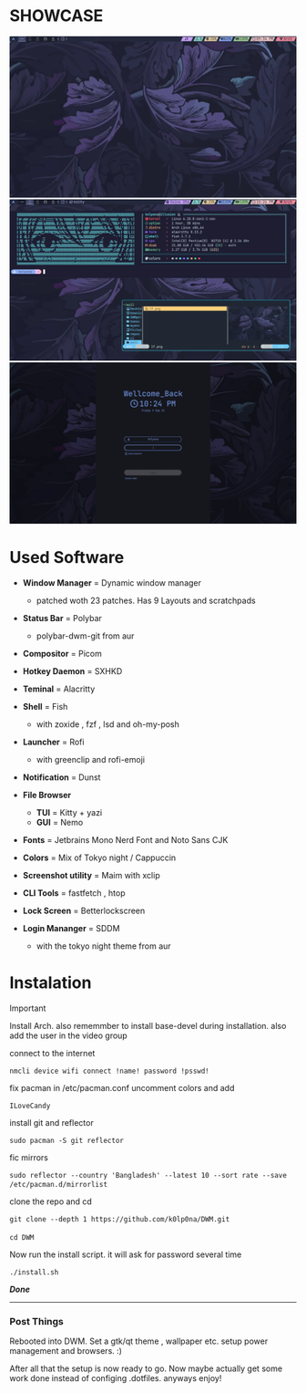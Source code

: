 
# SHOWCASE

![Alt text](/dwm/p1.webp)
![Alt text](/dwm/p2.webp)
![Alt text](/dwm/lock.webp)

# Used Software

+ **Window Manager** = Dynamic window manager
   - patched woth 23 patches. Has 9 Layouts and scratchpads

+ **Status Bar** = Polybar
  -  polybar-dwm-git from aur

+ **Compositor** = Picom

+ **Hotkey Daemon** = SXHKD

+ **Teminal** = Alacritty

+ **Shell** = Fish
   - with zoxide , fzf , lsd and oh-my-posh

+ **Launcher** = Rofi
  - with greenclip and rofi-emoji

+ **Notification** = Dunst

+ **File Browser**
  -  **TUI** = Kitty + yazi
  -  **GUI** = Nemo

+ **Fonts** = Jetbrains Mono Nerd Font and Noto Sans CJK

+ **Colors** = Mix of Tokyo night / Cappuccin

+ **Screenshot utility** = Maim with xclip

+ **CLI Tools** = fastfetch , htop

+ **Lock Screen** = Betterlockscreen

+ **Login Mananger** = SDDM
  -  with the tokyo night theme from aur


# Instalation

> [!IMPORTANT]
> Install Arch. also rememmber to install base-devel during installation. also add the user in the video group

connect to the internet

```
nmcli device wifi connect !name! password !psswd!
```

fix pacman in /etc/pacman.conf uncomment colors and add

```
ILoveCandy
```

install git and reflector

```
sudo pacman -S git reflector
```

fic mirrors

```
sudo reflector --country 'Bangladesh' --latest 10 --sort rate --save /etc/pacman.d/mirrorlist 
```

clone the repo and cd

```
git clone --depth 1 https://github.com/k0lp0na/DWM.git

cd DWM
```

Now run the install script. it will ask for password several time

```
./install.sh
```


 ***Done***


-----------------------------------------------------------------

### Post Things

Rebooted into DWM. Set a gtk/qt theme , wallpaper etc. setup power management and browsers. :) 

After all that the setup is now ready to go. Now maybe actually get some work done instead of configing .dotfiles. anyways enjoy!
